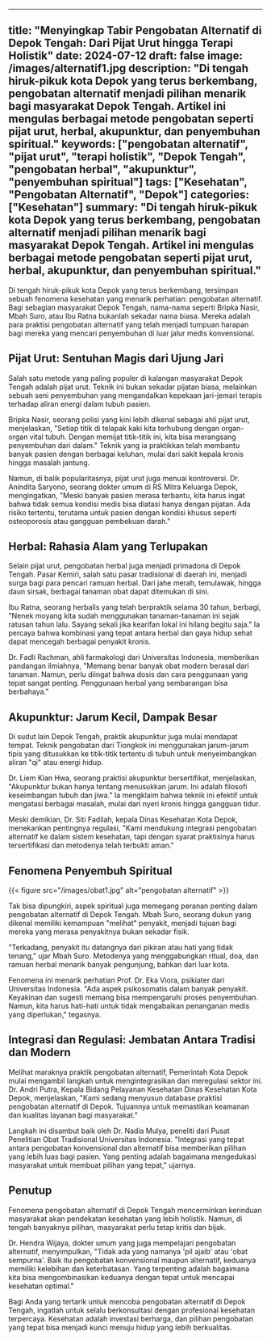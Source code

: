 ------
title: "Menyingkap Tabir Pengobatan Alternatif di Depok Tengah: Dari Pijat Urut hingga Terapi Holistik"
date: 2024-07-12
draft: false
image: /images/alternatif1.jpg
description: "Di tengah hiruk-pikuk kota Depok yang terus berkembang, pengobatan alternatif menjadi pilihan menarik bagi masyarakat Depok Tengah. Artikel ini mengulas berbagai metode pengobatan seperti pijat urut, herbal, akupunktur, dan penyembuhan spiritual."
keywords: ["pengobatan alternatif", "pijat urut", "terapi holistik", "Depok Tengah", "pengobatan herbal", "akupunktur", "penyembuhan spiritual"]
tags: ["Kesehatan", "Pengobatan Alternatif", "Depok"]
categories: ["Kesehatan"]
summary: "Di tengah hiruk-pikuk kota Depok yang terus berkembang, pengobatan alternatif menjadi pilihan menarik bagi masyarakat Depok Tengah. Artikel ini mengulas berbagai metode pengobatan seperti pijat urut, herbal, akupunktur, dan penyembuhan spiritual."
---

Di tengah hiruk-pikuk kota Depok yang terus berkembang, tersimpan sebuah fenomena kesehatan yang menarik perhatian: pengobatan alternatif. Bagi sebagian masyarakat Depok Tengah, nama-nama seperti Bripka Nasir, Mbah Suro, atau Ibu Ratna bukanlah sekadar nama biasa. Mereka adalah para praktisi pengobatan alternatif yang telah menjadi tumpuan harapan bagi mereka yang mencari penyembuhan di luar jalur medis konvensional.

## Pijat Urut: Sentuhan Magis dari Ujung Jari

Salah satu metode yang paling populer di kalangan masyarakat Depok Tengah adalah pijat urut. Teknik ini bukan sekadar pijatan biasa, melainkan sebuah seni penyembuhan yang mengandalkan kepekaan jari-jemari terapis terhadap aliran energi dalam tubuh pasien.

Bripka Nasir, seorang polisi yang kini lebih dikenal sebagai ahli pijat urut, menjelaskan, "Setiap titik di telapak kaki kita terhubung dengan organ-organ vital tubuh. Dengan memijat titik-titik ini, kita bisa merangsang penyembuhan dari dalam." Teknik yang ia praktikkan telah membantu banyak pasien dengan berbagai keluhan, mulai dari sakit kepala kronis hingga masalah jantung.

Namun, di balik popularitasnya, pijat urut juga menuai kontroversi. Dr. Anindita Saryono, seorang dokter umum di RS Mitra Keluarga Depok, mengingatkan, "Meski banyak pasien merasa terbantu, kita harus ingat bahwa tidak semua kondisi medis bisa diatasi hanya dengan pijatan. Ada risiko tertentu, terutama untuk pasien dengan kondisi khusus seperti osteoporosis atau gangguan pembekuan darah."

## Herbal: Rahasia Alam yang Terlupakan

Selain pijat urut, pengobatan herbal juga menjadi primadona di Depok Tengah. Pasar Kemiri, salah satu pasar tradisional di daerah ini, menjadi surga bagi para pencari ramuan herbal. Dari jahe merah, temulawak, hingga daun sirsak, berbagai tanaman obat dapat ditemukan di sini.

Ibu Ratna, seorang herbalis yang telah berpraktik selama 30 tahun, berbagi, "Nenek moyang kita sudah menggunakan tanaman-tanaman ini sejak ratusan tahun lalu. Sayang sekali jika kearifan lokal ini hilang begitu saja." Ia percaya bahwa kombinasi yang tepat antara herbal dan gaya hidup sehat dapat mencegah berbagai penyakit kronis.

Dr. Fadli Rachman, ahli farmakologi dari Universitas Indonesia, memberikan pandangan ilmiahnya, "Memang benar banyak obat modern berasal dari tanaman. Namun, perlu diingat bahwa dosis dan cara penggunaan yang tepat sangat penting. Penggunaan herbal yang sembarangan bisa berbahaya."

## Akupunktur: Jarum Kecil, Dampak Besar

Di sudut lain Depok Tengah, praktik akupunktur juga mulai mendapat tempat. Teknik pengobatan dari Tiongkok ini menggunakan jarum-jarum tipis yang ditusukkan ke titik-titik tertentu di tubuh untuk menyeimbangkan aliran "qi" atau energi hidup.

Dr. Liem Kian Hwa, seorang praktisi akupunktur bersertifikat, menjelaskan, "Akupunktur bukan hanya tentang menusukkan jarum. Ini adalah filosofi keseimbangan tubuh dan jiwa." Ia mengklaim bahwa teknik ini efektif untuk mengatasi berbagai masalah, mulai dari nyeri kronis hingga gangguan tidur.

Meski demikian, Dr. Siti Fadilah, kepala Dinas Kesehatan Kota Depok, menekankan pentingnya regulasi, "Kami mendukung integrasi pengobatan alternatif ke dalam sistem kesehatan, tapi dengan syarat praktisinya harus tersertifikasi dan metodenya telah terbukti aman."

## Fenomena Penyembuh Spiritual

{{< figure src="/images/obat1.jpg" alt="pengobatan alternatif" >}}

Tak bisa dipungkiri, aspek spiritual juga memegang peranan penting dalam pengobatan alternatif di Depok Tengah. Mbah Suro, seorang dukun yang dikenal memiliki kemampuan "melihat" penyakit, menjadi tujuan bagi mereka yang merasa penyakitnya bukan sekadar fisik.

"Terkadang, penyakit itu datangnya dari pikiran atau hati yang tidak tenang," ujar Mbah Suro. Metodenya yang menggabungkan ritual, doa, dan ramuan herbal menarik banyak pengunjung, bahkan dari luar kota.

Fenomena ini menarik perhatian Prof. Dr. Eka Viora, psikiater dari Universitas Indonesia. "Ada aspek psikosomatis dalam banyak penyakit. Keyakinan dan sugesti memang bisa mempengaruhi proses penyembuhan. Namun, kita harus hati-hati untuk tidak mengabaikan penanganan medis yang diperlukan," tegasnya.

## Integrasi dan Regulasi: Jembatan Antara Tradisi dan Modern

Melihat maraknya praktik pengobatan alternatif, Pemerintah Kota Depok mulai mengambil langkah untuk mengintegrasikan dan meregulasi sektor ini. Dr. Andri Putra, Kepala Bidang Pelayanan Kesehatan Dinas Kesehatan Kota Depok, menjelaskan, "Kami sedang menyusun database praktisi pengobatan alternatif di Depok. Tujuannya untuk memastikan keamanan dan kualitas layanan bagi masyarakat."

Langkah ini disambut baik oleh Dr. Nadia Mulya, peneliti dari Pusat Penelitian Obat Tradisional Universitas Indonesia. "Integrasi yang tepat antara pengobatan konvensional dan alternatif bisa memberikan pilihan yang lebih luas bagi pasien. Yang penting adalah bagaimana mengedukasi masyarakat untuk membuat pilihan yang tepat," ujarnya.

## Penutup

Fenomena pengobatan alternatif di Depok Tengah mencerminkan kerinduan masyarakat akan pendekatan kesehatan yang lebih holistik. Namun, di tengah banyaknya pilihan, masyarakat perlu tetap kritis dan bijak.

Dr. Hendra Wijaya, dokter umum yang juga mempelajari pengobatan alternatif, menyimpulkan, "Tidak ada yang namanya 'pil ajaib' atau 'obat sempurna'. Baik itu pengobatan konvensional maupun alternatif, keduanya memiliki kelebihan dan keterbatasan. Yang terpenting adalah bagaimana kita bisa mengombinasikan keduanya dengan tepat untuk mencapai kesehatan optimal."

Bagi Anda yang tertarik untuk mencoba pengobatan alternatif di Depok Tengah, ingatlah untuk selalu berkonsultasi dengan profesional kesehatan terpercaya. Kesehatan adalah investasi berharga, dan pilihan pengobatan yang tepat bisa menjadi kunci menuju hidup yang lebih berkualitas.
